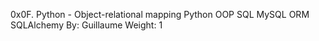 0x0F. Python - Object-relational mapping
Python
OOP
SQL
MySQL
ORM
SQLAlchemy
 By: Guillaume
 Weight: 1
